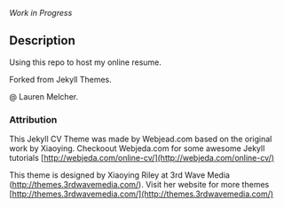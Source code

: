 *Work in Progress*
## Description
Using this repo to host my online resume.

Forked from Jekyll Themes.

@ Lauren Melcher.

### Attribution
This Jekyll CV Theme was made by Webjead.com based on the original work by Xiaoying. Checkoout Webjeda.com for some awesome Jekyll tutorials
[http://webjeda.com/online-cv/](http://webjeda.com/online-cv/)

This theme is designed by Xiaoying Riley at 3rd Wave Media (http://themes.3rdwavemedia.com/). Visit her website for more themes [http://themes.3rdwavemedia.com/](http://themes.3rdwavemedia.com/)

